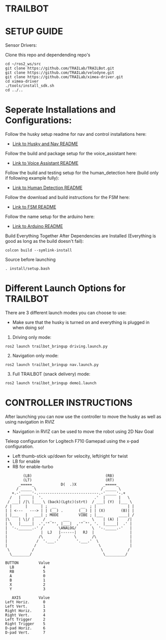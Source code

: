 TRAILBOT
=====

SETUP GUIDE
=============
Sensor Drivers:

Clone this repo and dependending repo's
```
cd ~/ros2_ws/src
git clone https://github.com/TRAILab/TRAILBot.git
git clone https://github.com/TRAILab/velodyne.git
git clone https://github.com/TRAILab/ximea-driver.git
cd ximea-driver
./tools/install_sdk.sh
cd ../..
```

Seperate Installations and Configurations:
============
Follow the husky setup readme for nav and control installations here:
- [Link to Husky and Nav README](husky/README.md)

Follow the build and package setup for the voice_assistant here:
- [Link to Voice Assistant README](voice_assistant/README.md)

Follow the build and testing setup for the human_detection here (build only if following example fully):
- [Link to Human Detection README](human_detection/readme.md)

Follow the download and build instructions for the FSM here:
- [Link to FSM README](fsm/README.md)

Follow the name setup for the arduino here:
- [Link to Arduino README](Arduino/README.md)


Build Everything Together After Dependencies are Installed (Everything is good as long as the build doesn't fail):
```
colcon build --symlink-install
```

Source before launching
```
. install/setup.bash

```


Different Launch Options for TRAILBOT
=============
There are 3 different launch modes you can choose to use:
- Make sure that the husky is turned on and everything is plugged in when doing so! 

1. Driving only mode:
```
ros2 launch trailbot_bringup driving.launch.py
```

2. Navigation only mode:
```
ros2 launch trailbot_bringup nav.launch.py
```

3. Full TRAILBOT (snack delivery) mode:
```
ros2 launch trailbot_bringup demo1.launch
```


CONTROLLER INSTRUCTIONS
================
After launching you can now use the controller to move the husky as well as using navigation in RVIZ
- Navigation in RVIZ can be used to move the robot using 2D Nav Goal

Teleop configuration for Logitech F710 Gamepad using the x-pad configuration.
- Left thumb-stick up/down for velocity, left/right for twist
- LB for enable
- RB for enable-turbo
```
        (LB)                                 (RB)
        (LT)                                 (RT)
      _=====_            D(  .)X            _=====_
     / _____ \                             / _____ \
   +.-'_____'-.---------------------------.-'_____'-.+
  /   |     |  '.                       .'  |      |   \
 / ___| /|\ |___ \ (back)(Lgtc)(strt)  / ___| (Y)  |___ \
/ |      |      | ;  __           __  ; |              | |
| | <---   ---> | | (__) .       (__) | | (X)       (B)| |
| |___   |   ___| ; MODE         VIBE ; |___       ____| /
|\    | \|/ |    /  _     ___      _   \    | (A) |    /|
| \   |_____|  .','" "', |___|  ,'" "', '.  |_____|  .' |
|  '-.______.-' /       \ANALOG/       \  '-._____.-'   |
|               |  LJ   |------|   RJ  |                |
|              /\       /      \       /\               |
|             /  '.___.'        '.___.'  \              |
|            /                            \             |
 \          /                              \           /
  \________/                                \_________/

BUTTON         Value
  LB             4
  RB             5
  A              0
  B              1
  X              2
  Y              3

   AXIS        Value
Left Horiz.      0
Left Vert.       1
Right Horiz.     3
Right Vert.      4
Left Trigger     2
Right Trigger    5
D-pad Horiz.     6
D-pad Vert.      7
```
